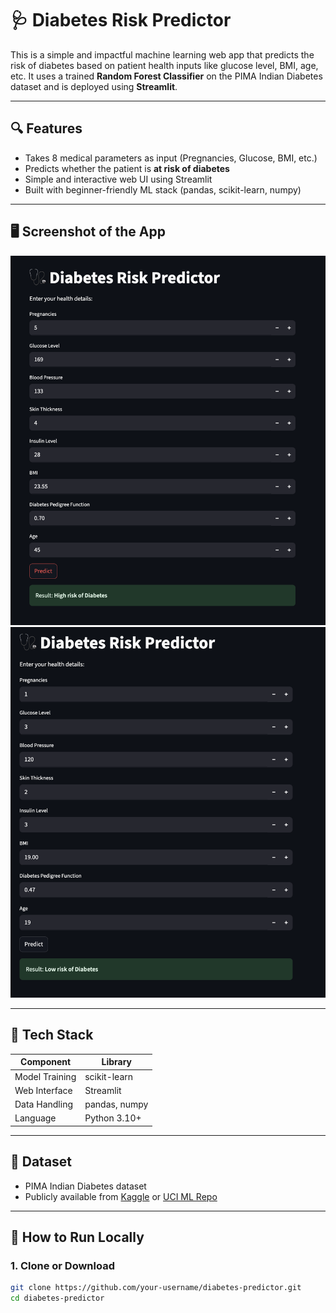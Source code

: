 # 🩺 Diabetes Risk Predictor

This is a simple and impactful machine learning web app that predicts the risk of diabetes based on patient health inputs like glucose level, BMI, age, etc. It uses a trained **Random Forest Classifier** on the PIMA Indian Diabetes dataset and is deployed using **Streamlit**.

---

## 🔍 Features

- Takes 8 medical parameters as input (Pregnancies, Glucose, BMI, etc.)
- Predicts whether the patient is **at risk of diabetes**
- Simple and interactive web UI using Streamlit
- Built with beginner-friendly ML stack (pandas, scikit-learn, numpy)

---

## 🖥️ Screenshot of the App

<img src="screenshots/output1.png" width="600" alt="Prediction Result-1 Screenshot" />

<img src="screenshots/output2.png" width="600" alt="Prediction Result-2 Screenshot" />



---

## 🧠 Tech Stack

| Component       | Library        |
|----------------|----------------|
| Model Training | scikit-learn   |
| Web Interface  | Streamlit      |
| Data Handling  | pandas, numpy  |
| Language       | Python 3.10+   |

---

## 🧪 Dataset

- PIMA Indian Diabetes dataset  
- Publicly available from [Kaggle](https://www.kaggle.com/datasets/uciml/pima-indians-diabetes-database) or [UCI ML Repo](https://archive.ics.uci.edu/ml/datasets/pima+indians+diabetes)

---

## 🚀 How to Run Locally

### 1. Clone or Download

```bash
git clone https://github.com/your-username/diabetes-predictor.git
cd diabetes-predictor
